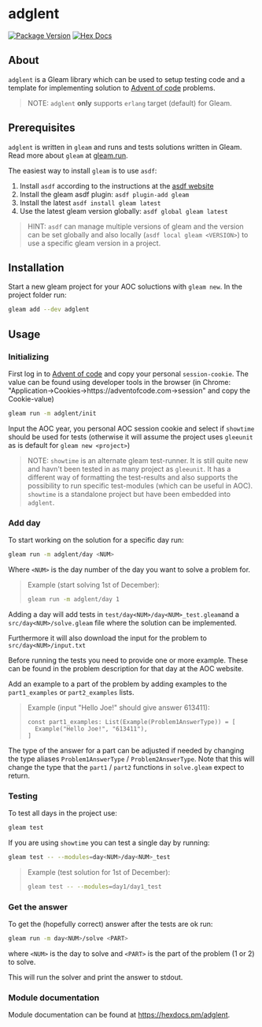 # adglent

[![Package Version](https://img.shields.io/hexpm/v/adglent)](https://hex.pm/packages/adglent)
[![Hex Docs](https://img.shields.io/badge/hex-docs-ffaff3)](https://hexdocs.pm/adglent/)

## About

`adglent` is a Gleam library which can be used to setup testing code and a template for implementing solution to [Advent of code](https://adventofcode.com/) problems.

> NOTE: `adglent` **only** supports `erlang` target (default) for Gleam.

## Prerequisites

`adglent` is written in `gleam` and runs and tests solutions written in Gleam. Read more about `gleam` at [gleam.run](https://gleam.run).

The easiest way to install `gleam` is to use `asdf`:

1. Install `asdf` according to the instructions at the [asdf website](https://asdf-vm.com/)
2. Install the gleam asdf plugin: `asdf plugin-add gleam`
3. Install the latest `asdf install gleam latest`
4. Use the latest gleam version globally: `asdf global gleam latest`

> HINT: `asdf` can manage multiple versions of gleam and the version can be set globally and also locally (`asdf local gleam <VERSION>`) to use a specific gleam version in a project.

## Installation

Start a new gleam project for your AOC soluctions with `gleam new`. In the project folder run:

```sh
gleam add --dev adglent
```

## Usage

### Initializing

First log in to [Advent of code](https://adventofcode.com/) and copy your personal `session-cookie`. The value can be found using developer tools in the browser (in Chrome: "Application->Cookies->https://adventofcode.com->session" and copy the Cookie-value)

```sh
gleam run -m adglent/init
```

Input the AOC year, you personal AOC session cookie and select if `showtime` should be used for tests (otherwise it will assume the project uses `gleeunit` as is default for `gleam new <project>`)

> NOTE: `showtime` is an alternate gleam test-runner. It is still quite new and havn't been tested in as many project as `gleeunit`. It has a different way of formatting the test-results and also supports the possibility to run specific test-modules (which can be useful in AOC). `showtime` is a standalone project but have been embedded into `adglent`.

### Add day

To start working on the solution for a specific day run:

```sh
gleam run -m adglent/day <NUM>
```

Where `<NUM>` is the day number of the day you want to solve a problem for.

> Example (start solving 1st of December):
>
> ```sh
> gleam run -m adglent/day 1
> ```

Adding a day will add tests in `test/day<NUM>/day<NUM>_test.gleam`and a `src/day<NUM>/solve.gleam` file where the solution can be implemented.

Furthermore it will also download the input for the problem to `src/day<NUM>/input.txt`

Before running the tests you need to provide one or more example. These can be found in the problem description for that day at the AOC website.

Add an example to a part of the problem by adding examples to the `part1_examples` or `part2_examples` lists.

> Example (input "Hello Joe!" should give answer 613411):
>
> ```gleam
> const part1_examples: List(Example(Problem1AnswerType)) = [
>   Example("Hello Joe!", "613411"),
> ]
> ```

The type of the answer for a part can be adjusted if needed by changing the type aliases `Problem1AnswerType` / `Problem2AnswerType`. Note that this will change the type that the `part1` / `part2` functions in `solve.gleam` expect to return.

### Testing

To test all days in the project use:

```sh
gleam test
```

If you are using `showtime` you can test a single day by running:

```sh
gleam test -- --modules=day<NUM>/day<NUM>_test
```

> Example (test solution for 1st of December):
>
> ```sh
> gleam test -- --modules=day1/day1_test
> ```

### Get the answer

To get the (hopefully correct) answer after the tests are ok run:

```sh
gleam run -m day<NUM>/solve <PART>
```

where `<NUM>` is the day to solve and `<PART>` is the part of the problem (1 or 2) to solve.

This will run the solver and print the answer to stdout.

### Module documentation

Module documentation can be found at <https://hexdocs.pm/adglent>.
